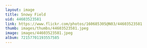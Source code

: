 ```yaml
---
layout: image
title: Snowy Field
uid: 44603523581
link: https://www.flickr.com/photos/160685305@N03/44603523581
thumb: images/thumbs/44603523581.jpeg
image: images/44603523581.jpeg
album: 72157701193557585
---
```


